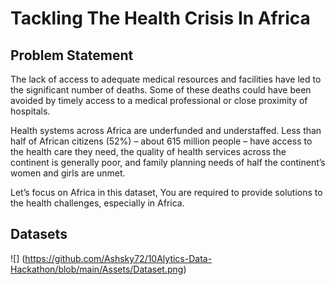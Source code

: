 # Tackling The Health Crisis In Africa


## Problem Statement

The lack of access to adequate medical resources and facilities have led to the significant number of deaths. 
Some of these deaths could have been avoided by timely access to a medical professional or close proximity of hospitals.

Health systems across Africa are underfunded and understaffed. Less than half of African citizens (52%) – about 615 million people 
– have access to the health care they need, the quality of health services across the continent is generally poor, and family 
planning needs of half the continent’s women and girls are unmet.

Let’s focus on Africa in this dataset, You are required to provide solutions to the health challenges, especially in Africa. 


## Datasets

  ![] (https://github.com/Ashsky72/10Alytics-Data-Hackathon/blob/main/Assets/Dataset.png)
